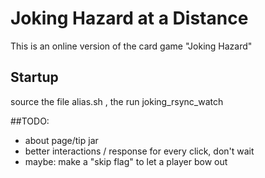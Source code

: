 # Joking Hazard at a Distance

This is an online version of the card game "Joking Hazard"

## Startup

source the file alias.sh , the run joking_rsync_watch

##TODO:

-   about page/tip jar
-   better interactions / response for every click, don't wait
-   maybe: make a "skip flag" to let a player bow out
